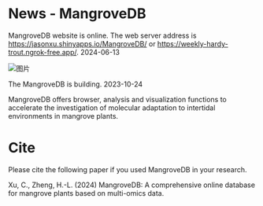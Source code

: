 # News - MangroveDB

MangroveDB website is online. The web server address is https://jasonxu.shinyapps.io/MangroveDB/ or https://weekly-hardy-trout.ngrok-free.app/. 2024-06-13

![图片](https://github.com/Jasonxu0109/MangroveDB/assets/11934986/87b589f4-4695-439f-abd4-d6df2fade22a)

The MangroveDB is building. 2023-10-24

MangroveDB offers browser, analysis and visualization functions to accelerate the investigation of molecular adaptation to intertidal environments in mangrove plants.


# Cite
Please cite the following paper if you used MangroveDB in your research.  

Xu, C., Zheng, H.-L. (2024) MangroveDB: A comprehensive online database for mangrove plants based on multi-omics data.
